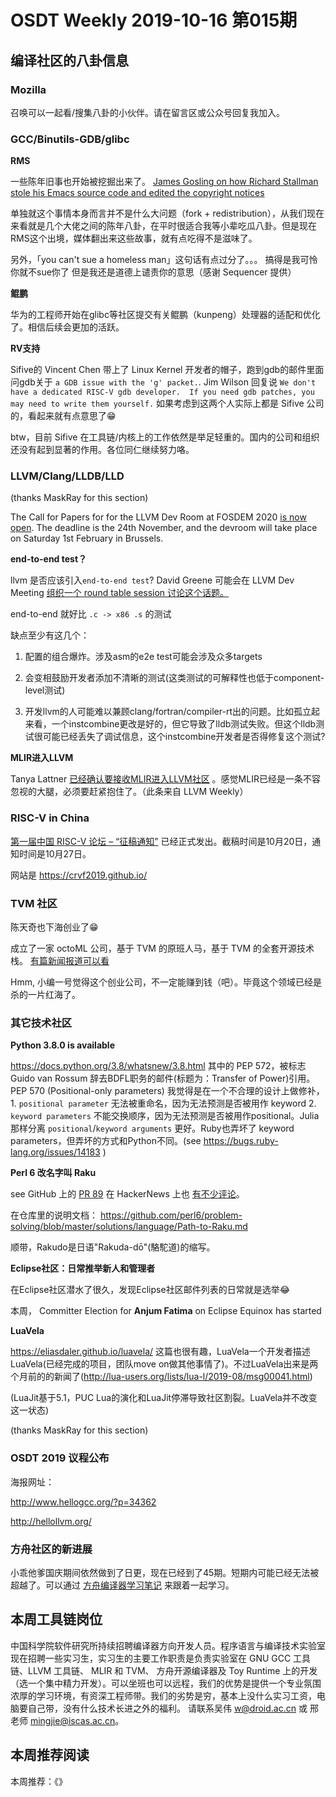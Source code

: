 # OSDT Weekly 2019-10-16 第015期

## 编译社区的八卦信息

### Mozilla

召唤可以一起看/搜集八卦的小伙伴。请在留言区或公众号回复我加入。

### GCC/Binutils-GDB/glibc

**RMS**

一些陈年旧事也开始被挖掘出来了。
[James Gosling on how Richard Stallman stole his Emacs source code and edited the copyright notices](https://amp.reddit.com/r/programming/comments/dhrcxw/james_gosling_on_how_richard_stallman_stole_his/)

单独就这个事情本身而言并不是什么大问题（fork + redistribution），从我们现在来看就是几个大佬之间的陈年八卦，在平时很适合我等小辈吃瓜八卦。但是现在RMS这个出境，媒体翻出来这些故事，就有点吃得不是滋味了。

另外，「you can't sue a homeless man」这句话有点过分了。。。 搞得是我可怜你就不sue你了 但是我还是道德上谴责你的意思（感谢 Sequencer 提供）

**鲲鹏**

华为的工程师开始在glibc等社区提交有关鲲鹏（kunpeng）处理器的适配和优化了。相信后续会更加的活跃。

**RV支持**

Sifive的 Vincent Chen 带上了 Linux Kernel 开发者的帽子，跑到gdb的邮件里面问gdb关于 `a GDB issue with the 'g' packet.`.
Jim Wilson 回复说
`We don't have a dedicated RISC-V gdb developer.  If you need gdb patches, you may need to write them yourself.`
如果考虑到这两个人实际上都是 Sifive 公司的，看起来就有点意思了😁

btw，目前 Sifive 在工具链/内核上的工作依然是举足轻重的。国内的公司和组织还没有起到显著的作用。各位同仁继续努力咯。

### LLVM/Clang/LLDB/LLD

(thanks MaskRay for this section)

The Call for Papers for for the LLVM Dev Room at FOSDEM 2020 [is now
open](http://lists.llvm.org/pipermail/llvm-dev/2019-October/135735.html). The
deadline is the 24th November, and the devroom will take place on Saturday 1st
February in Brussels.


**end-to-end test？**

llvm 是否应该引入`end-to-end test`? David Greene 可能会在 LLVM Dev Meeting [组织一个 round table session 讨论这个话题。](http://lists.llvm.org/pipermail/llvm-dev/2019-October/135739.html)

end-to-end 就好比 `.c -> x86 .s` 的测试

缺点至少有这几个：

1. 配置的组合爆炸。涉及asm的e2e test可能会涉及众多targets

2. 会变相鼓励开发者添加不清晰的测试(这类测试的可解释性也低于component-level测试)

3. 开发llvm的人可能难以兼顾clang/fortran/compiler-rt出的问题。比如孤立起来看，一个instcombine更改是好的，但它导致了lldb测试失败。但这个lldb测试很可能已经丢失了调试信息，这个instcombine开发者是否得修复这个测试?

**MLIR进入LLVM**

Tanya Lattner
[已经确认要接收MLIR进入LLVM社区](http://lists.llvm.org/pipermail/llvm-dev/2019-October/135687.html)
。感觉MLIR已经是一条不容忽视的大腿，必须要赶紧抱住了。（此条来自 LLVM Weekly）

### RISC-V in China

[第一届中国 RISC-V 论坛 – “征稿通知”](https://riscv.org/2019/09/%E7%AC%AC%E4%B8%80%E5%B1%8A%E4%B8%AD%E5%9B%BD-risc-v-%E8%AE%BA%E5%9D%9B-%E5%BE%81%E7%A8%BF%E9%80%9A%E7%9F%A5/)
已经正式发出。截稿时间是10月20日，通知时间是10月27日。

网站是 https://crvf2019.github.io/

### TVM 社区

陈天奇也下海创业了😁

成立了一家 octoML 公司，基于 TVM 的原班人马，基于 TVM 的全套开源技术栈。 [有篇新闻报道可以看](https://mp.weixin.qq.com/s/hec4TbUDsKLxtncZqMsqAw)

Hmm, 小编一号觉得这个创业公司，不一定能赚到钱（吧）。毕竟这个领域已经是杀的一片红海了。

### 其它技术社区

**Python 3.8.0 is available**

https://docs.python.org/3.8/whatsnew/3.8.html 其中的 PEP 572，被标志 Guido van Rossum 辞去BDFL职务的邮件(标题为：Transfer of Power)引用。PEP 570 (Positional-only parameters) 我觉得是在一个不合理的设计上做修补，1. `positional parameter` 无法被重命名，因为无法预测是否被用作 keyword 2. `keyword parameters` 不能交换顺序，因为无法预测是否被用作positional。Julia那样分离 `positional`/`keyword arguments` 更好。Ruby也弄坏了 keyword parameters，但弄坏的方式和Python不同。(see https://bugs.ruby-lang.org/issues/14183 )

**Perl 6 改名字叫 Raku**

see GitHub 上的 [PR 89](https://github.com/perl6/problem-solving/pull/89)
在 HackerNews 上也
[有不少评论](https://news.ycombinator.com/item?id=21227430)。

在仓库里的说明文档：
https://github.com/perl6/problem-solving/blob/master/solutions/language/Path-to-Raku.md

顺带，Rakudo是日语"Rakuda-dō"(駱駝道)的缩写。


**Eclipse社区：日常推举新人和管理者**

在Eclipse社区潜水了很久，发现Eclipse社区邮件列表的日常就是选举😂

本周，
Committer Election for **Anjum Fatima** on Eclipse Equinox has started

**LuaVela**

https://eliasdaler.github.io/luavela/ 这篇也很有趣，LuaVela一个开发者描述LuaVela(已经完成的项目，团队move on做其他事情了)。不过LuaVela出来是两个月前的的新闻了(http://lua-users.org/lists/lua-l/2019-08/msg00041.html)

(LuaJit基于5.1，PUC Lua的演化和LuaJit停滞导致社区割裂。LuaVela并不改变这一状态)

(thanks MaskRay for this section)



### OSDT 2019 议程公布

海报网址：

http://www.hellogcc.org/?p=34362

http://hellollvm.org/

### 方舟社区的新进展

小乖他爹国庆期间依然做到了日更，现在已经到了45期。短期内可能已经无法被超越了。可以通过
[方舟编译器学习笔记](https://zhuanlan.zhihu.com/openarkcompiler)
来跟着一起学习。

## 本周工具链岗位

中国科学院软件研究所持续招聘编译器方向开发人员。程序语言与编译技术实验室现在招聘一些实习生，实习生的主要工作职责是负责实验室在 GNU GCC 工具链、LLVM 工具链、 MLIR 和 TVM、 方舟开源编译器及 Toy Runtime 上的开发（选一个集中精力开发）。可以坐班也可以远程，我们的优势是提供一个专业氛围浓厚的学习环境，有资深工程师带。我们的劣势是穷，基本上没什么实习工资，电脑要自己带，没有什么技术长进之外的福利。
请联系吴伟 w@droid.ac.cn 或 邢老师 mingjie@iscas.ac.cn。

## 本周推荐阅读

本周推荐：《》
